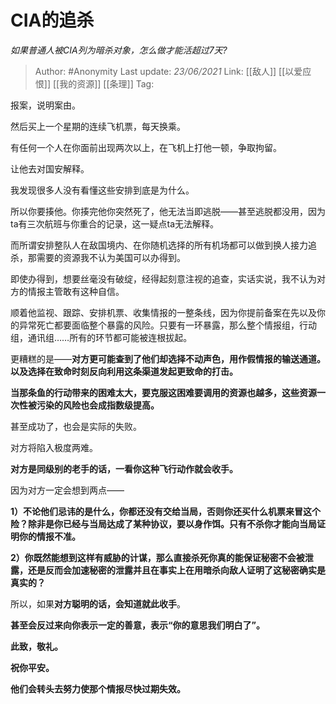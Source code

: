 # CIA的追杀
*如果普通人被CIA列为暗杀对象，怎么做才能活超过7天?*

> Author: #Anonymity
> Last update: *23/06/2021*
> Link: [[敌人]]  [[以爱应恨]]   [[我的资源]] [[条理]]
> Tag:

报案，说明案由。

然后买上一个星期的连续飞机票，每天换乘。

有任何一个人在你面前出现两次以上，在飞机上打他一顿，争取拘留。

让他去对国安解释。

我发现很多人没有看懂这些安排到底是为什么。

所以你要揍他。你揍完他你突然死了，他无法当即逃脱——甚至逃脱都没用，因为ta有三次航班与你重合的记录，这一疑点ta无法解释。

而所谓安排整队人在敌国境内、在你随机选择的所有机场都可以做到换人接力追杀，那需要的资源我不认为美国可以办得到。

即使办得到，想要丝毫没有破绽，经得起刻意注视的追查，实话实说，我不认为对方的情报主管敢有这种自信。

顺着他监视、跟踪、安排机票、收集情报的一整条线，因为你提前备案在先以及你的异常死亡都要面临整个暴露的风险。只要有一环暴露，那么整个情报组，行动组，通讯组……所有的环节都可能被连根拔起。

更糟糕的是——**对方更可能查到了他们却选择不动声色，用作假情报的输送通道。以及选择在致命时刻反向利用这条渠道发起更致命的打击。**

**当那条鱼的行动带来的困难太大，要克服这困难要调用的资源也越多，这些资源一次性被污染的风险也会成指数级提高。**

甚至成功了，也会是实际的失败。

对方将陷入极度两难。

**对方是同级别的老手的话，一看你这种飞行动作就会收手。**

因为对方一定会想到两点——

**1）不论他们忌讳的是什么，你都还没有交给当局，否则你还买什么机票来冒这个险？除非是你已经与当局达成了某种协议，要以身作饵。只有不杀你才能向当局证明你的情报不准。**

**2）你既然能想到这样有威胁的计谋，那么直接杀死你真的能保证秘密不会被泄露，还是反而会加速秘密的泄露并且在事实上在用暗杀向敌人证明了这秘密确实是真实的？**

所以，如果**对方聪明的话，会知道就此收手**。

**甚至会反过来向你表示一定的善意，表示“你的意思我们明白了”。**

**此致，敬礼。**

**祝你平安。**

**他们会转头去努力使那个情报尽快过期失效。**

